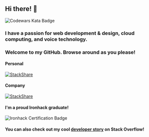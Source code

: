## Hi there! 👋
![Codewars Kata Badge](https://www.codewars.com/users/killSh0t_13/badges/small)

### I have a passion for web development & design, cloud computing, and voice technology.
### Welcome to my GitHub. Browse around as you please!

#### Personal
[![StackShare](http://img.shields.io/badge/tech-stack-0690fa.svg?style=flat)](https://stackshare.io/killshot13/personal-stack) 

#### Company
[![StackShare](http://img.shields.io/badge/tech-stack-0690fa.svg?style=flat)](https://stackshare.io/safe-this-home-llc/main-site-stack) 

#### I'm a proud Ironhack graduate!
![Ironhack Certification Badge](https://api.accredible.com/v1/frontend/credential_website_embed_image/badge/21766030)

#### You can also check out my cool [developer story](https://stackoverflow.com/story/killshot13) on Stack Overflow!


